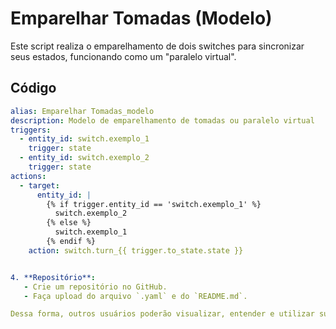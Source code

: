 # Emparelhar Tomadas (Modelo)

Este script realiza o emparelhamento de dois switches para sincronizar seus estados, funcionando como um "paralelo virtual".

## Código

```yaml
alias: Emparelhar Tomadas_modelo
description: Modelo de emparelhamento de tomadas ou paralelo virtual
triggers:
  - entity_id: switch.exemplo_1
    trigger: state
  - entity_id: switch.exemplo_2
    trigger: state
actions:
  - target:
      entity_id: |
        {% if trigger.entity_id == 'switch.exemplo_1' %}
          switch.exemplo_2
        {% else %}
          switch.exemplo_1
        {% endif %}
    action: switch.turn_{{ trigger.to_state.state }}


4. **Repositório**:
   - Crie um repositório no GitHub.
   - Faça upload do arquivo `.yaml` e do `README.md`.

Dessa forma, outros usuários poderão visualizar, entender e utilizar sua automação com facilidade. Se precisar de mais assistência, é só pedir! 😊